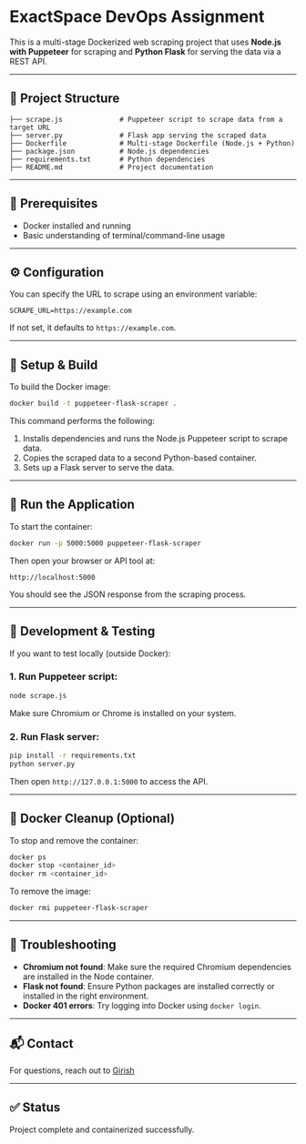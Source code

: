 # ExactSpace DevOps Assignment 

This is a multi-stage Dockerized web scraping project that uses **Node.js with Puppeteer** for scraping and **Python Flask** for serving the data via a REST API.

---

## 📁 Project Structure

```
├── scrape.js              # Puppeteer script to scrape data from a target URL
├── server.py              # Flask app serving the scraped data
├── Dockerfile             # Multi-stage Dockerfile (Node.js + Python)
├── package.json           # Node.js dependencies
├── requirements.txt       # Python dependencies
├── README.md              # Project documentation
```

---

## 🧰 Prerequisites

- Docker installed and running
- Basic understanding of terminal/command-line usage

---

## ⚙️ Configuration

You can specify the URL to scrape using an environment variable:

```env
SCRAPE_URL=https://example.com
```

If not set, it defaults to `https://example.com`.

---

## 🔧 Setup & Build

To build the Docker image:

```bash
docker build -t puppeteer-flask-scraper .
```

This command performs the following:
1. Installs dependencies and runs the Node.js Puppeteer script to scrape data.
2. Copies the scraped data to a second Python-based container.
3. Sets up a Flask server to serve the data.

---

## 🚀 Run the Application

To start the container:

```bash
docker run -p 5000:5000 puppeteer-flask-scraper
```

Then open your browser or API tool at:

```
http://localhost:5000
```

You should see the JSON response from the scraping process.

---

## 🧪 Development & Testing

If you want to test locally (outside Docker):

### 1. Run Puppeteer script:

```bash
node scrape.js
```

Make sure Chromium or Chrome is installed on your system.

### 2. Run Flask server:

```bash
pip install -r requirements.txt
python server.py
```

Then open `http://127.0.0.1:5000` to access the API.

---

## 🐳 Docker Cleanup (Optional)

To stop and remove the container:

```bash
docker ps
docker stop <container_id>
docker rm <container_id>
```

To remove the image:

```bash
docker rmi puppeteer-flask-scraper
```

---

## 🧠 Troubleshooting

- **Chromium not found**: Make sure the required Chromium dependencies are installed in the Node container.
- **Flask not found**: Ensure Python packages are installed correctly or installed in the right environment.
- **Docker 401 errors**: Try logging into Docker using `docker login`.

---

## 📬 Contact

For questions, reach out to [Girish](https://github.com/G1rixh)

---

## ✅ Status

Project complete and containerized successfully.
